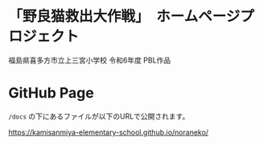 # 「野良猫救出大作戦」　ホームページプロジェクト

福島県喜多方市立上三宮小学校
令和6年度 PBL作品

# GitHub Page
`/docs` の下にあるファイルが以下のURLで公開されます。

https://kamisanmiya-elementary-school.github.io/noraneko/
